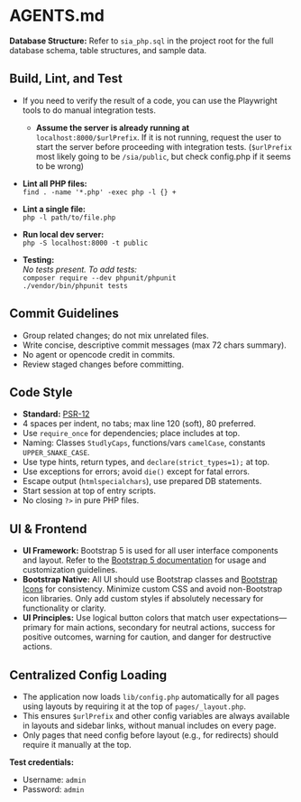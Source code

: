 # AGENTS.md

**Database Structure:**
Refer to `sia_php.sql` in the project root for the full database schema, table structures, and sample data.

## Build, Lint, and Test

- If you need to verify the result of a code, you can use the Playwright tools to do manual integration tests.
  - **Assume the server is already running at** `localhost:8000/$urlPrefix`. If it is not running, request the user to start the server before proceeding with integration tests. (`$urlPrefix` most likely going to be `/sia/public`, but check config.php if it seems to be wrong)

- **Lint all PHP files:**  
  `find . -name '*.php' -exec php -l {} +`
- **Lint a single file:**  
  `php -l path/to/file.php`
- **Run local dev server:**  
  `php -S localhost:8000 -t public`
- **Testing:**  
  _No tests present. To add tests:_  
  `composer require --dev phpunit/phpunit`  
  `./vendor/bin/phpunit tests`

## Commit Guidelines

- Group related changes; do not mix unrelated files.
- Write concise, descriptive commit messages (max 72 chars summary).
- No agent or opencode credit in commits.
- Review staged changes before committing.

## Code Style

- **Standard:** [PSR-12](https://www.php-fig.org/psr/psr-12/)
- 4 spaces per indent, no tabs; max line 120 (soft), 80 preferred.
- Use `require_once` for dependencies; place includes at top.
- Naming: Classes `StudlyCaps`, functions/vars `camelCase`, constants `UPPER_SNAKE_CASE`.
- Use type hints, return types, and `declare(strict_types=1);` at top.
- Use exceptions for errors; avoid `die()` except for fatal errors.
- Escape output (`htmlspecialchars`), use prepared DB statements.
- Start session at top of entry scripts.
- No closing `?>` in pure PHP files.

## UI & Frontend

- **UI Framework:** Bootstrap 5 is used for all user interface components and layout. Refer to the [Bootstrap 5 documentation](https://getbootstrap.com/docs/5.0/getting-started/introduction/) for usage and customization guidelines.
- **Bootstrap Native:** All UI should use Bootstrap classes and [Bootstrap Icons](https://icons.getbootstrap.com/) for consistency. Minimize custom CSS and avoid non-Bootstrap icon libraries. Only add custom styles if absolutely necessary for functionality or clarity.
- **UI Principles:** Use logical button colors that match user expectations—primary for main actions, secondary for neutral actions, success for positive outcomes, warning for caution, and danger for destructive actions.

## Centralized Config Loading

- The application now loads `lib/config.php` automatically for all pages using layouts by requiring it at the top of `pages/_layout.php`.
- This ensures `$urlPrefix` and other config variables are always available in layouts and sidebar links, without manual includes on every page.
- Only pages that need config before layout (e.g., for redirects) should require it manually at the top.

**Test credentials:**

- Username: `admin`
- Password: `admin`
